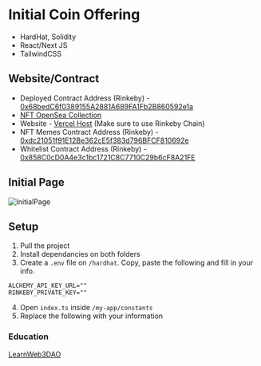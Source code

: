 # Initial Coin Offering

- HardHat, Solidity
- React/Next JS
- TailwindCSS

## Website/Contract

- Deployed Contract Address (Rinkeby) - [0x68bedC6f0389155A2881A689FA1Fb2B860592e1a](https://rinkeby.etherscan.io/address/0x68bedC6f0389155A2881A689FA1Fb2B860592e1a)
- [NFT OpenSea Collection](https://testnets.opensea.io/collection/meme-nft-col)
- Website - [Vercel Host](#) (Make sure to use Rinkeby Chain)
- NFT Memes Contract Address (Rinkeby) - [0xdc21051f91E12Be362cE5f383d796BFCF810692e](https://rinkeby.etherscan.io/address/0xdc21051f91E12Be362cE5f383d796BFCF810692e)
- Whitelist Contract Address (Rinkeby) - [0x858C0cD0A4e3c1bc1721C8C7710C29b6cF8A21FE](https://rinkeby.etherscan.io/address/0x858c0cd0a4e3c1bc1721c8c7710c29b6cf8a21fe)

## Initial Page

![InitialPage](https://i.imgur.com/TxcPmRc.png "InitialPage")

## Setup

1. Pull the project
2. Install dependancies on both folders
3. Create a `.env` file on `/hardhat`. Copy, paste the following and fill in your info.

```
ALCHEMY_API_KEY_URL=""
RINKEBY_PRIVATE_KEY=""
```

4. Open `index.ts` inside `/my-app/constants`
5. Replace the following with your information

### Education

[LearnWeb3DAO](https://www.learnweb3.io/tracks/sophomore/initial-coin-offering)
